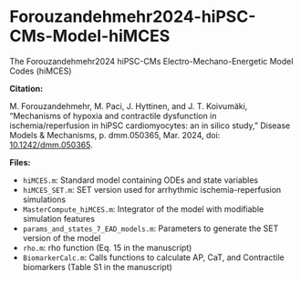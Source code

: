 # Forouzandehmehr2024-hiPSC-CMs-Model-hiMCES

The Forouzandehmehr2024 hiPSC-CMs Electro-Mechano-Energetic Model Codes (hiMCES)

**Citation:**

M. Forouzandehmehr, M. Paci, J. Hyttinen, and J. T. Koivumäki, “Mechanisms of hypoxia and contractile dysfunction in ischemia/reperfusion in hiPSC cardiomyocytes: an in silico study,” Disease Models & Mechanisms, p. dmm.050365, Mar. 2024, doi: [10.1242/dmm.050365](https://doi.org/10.1242/dmm.050365).

**Files:**

* `hiMCES.m`: Standard model containing ODEs and state variables
* `hiMCES_SET.m`: SET version used for arrhythmic ischemia-reperfusion simulations
* `MasterCompute_hiMCES.m`: Integrator of the model with modifiable simulation features
* `params_and_states_7_EAD_models.m`: Parameters to generate the SET version of the model
* `rho.m`: rho function (Eq. 15 in the manuscript)
* `BiomarkerCalc.m`: Calls functions to calculate AP, CaT, and Contractile biomarkers (Table S1 in the manuscript)





